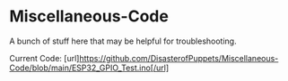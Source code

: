 # Miscellaneous-Code
A bunch of stuff here that may be helpful for troubleshooting.


Current Code:
[url]https://github.com/DisasterofPuppets/Miscellaneous-Code/blob/main/ESP32_GPIO_Test.ino[/url]

